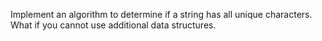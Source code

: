 Implement an algorithm to determine if a string has all unique characters. What if you cannot use additional data structures.